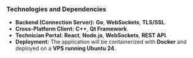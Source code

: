 ### Technologies and Dependencies

* **Backend (Connection Server):** **Go**, **WebSockets**, **TLS/SSL**.
* **Cross-Platform Client:** **C++**, **Qt Framework**.
* **Technician Portal:** **React**, **Node.js**, **WebSockets**, **REST API**.
* **Deployment:** The application will be containerized with **Docker** and deployed on a **VPS running Ubuntu 24**.